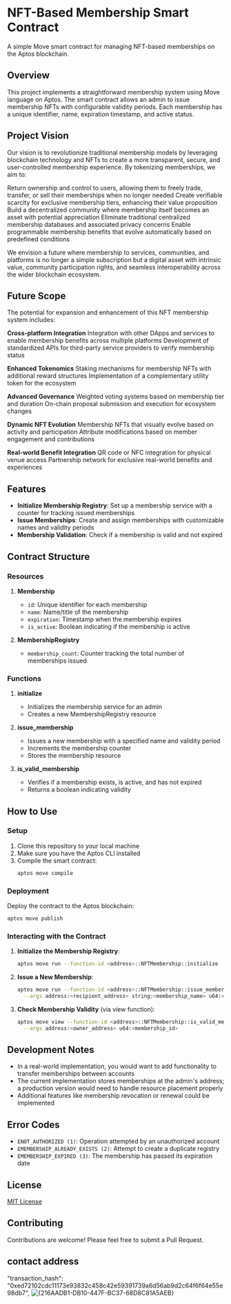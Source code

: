 # NFT-Based Membership Smart Contract

A simple Move smart contract for managing NFT-based memberships on the Aptos blockchain.

## Overview

This project implements a straightforward membership system using Move language on Aptos. The smart contract allows an admin to issue membership NFTs with configurable validity periods. Each membership has a unique identifier, name, expiration timestamp, and active status.

## Project Vision
Our vision is to revolutionize traditional membership models by leveraging blockchain technology and NFTs to create a more transparent, secure, and user-controlled membership experience. By tokenizing memberships, we aim to:

Return ownership and control to users, allowing them to freely trade, transfer, or sell their memberships when no longer needed
Create verifiable scarcity for exclusive membership tiers, enhancing their value proposition
Build a decentralized community where membership itself becomes an asset with potential appreciation
Eliminate traditional centralized membership databases and associated privacy concerns
Enable programmable membership benefits that evolve automatically based on predefined conditions

We envision a future where membership to services, communities, and platforms is no longer a simple subscription but a digital asset with intrinsic value, community participation rights, and seamless interoperability across the wider blockchain ecosystem.

## Future Scope
The potential for expansion and enhancement of this NFT membership system includes:

**Cross-platform Integration**
Integration with other DApps and services to enable membership benefits across multiple platforms
Development of standardized APIs for third-party service providers to verify membership status


**Enhanced Tokenomics**
Staking mechanisms for membership NFTs with additional reward structures
Implementation of a complementary utility token for the ecosystem


**Advanced Governance**
Weighted voting systems based on membership tier and duration
On-chain proposal submission and execution for ecosystem changes


**Dynamic NFT Evolution**
Membership NFTs that visually evolve based on activity and participation
Attribute modifications based on member engagement and contributions


**Real-world Benefit Integration**
QR code or NFC integration for physical venue access
Partnership network for exclusive real-world benefits and experiences

## Features

- **Initialize Membership Registry**: Set up a membership service with a counter for tracking issued memberships
- **Issue Memberships**: Create and assign memberships with customizable names and validity periods
- **Membership Validation**: Check if a membership is valid and not expired

## Contract Structure

### Resources

1. **Membership**
   - `id`: Unique identifier for each membership
   - `name`: Name/title of the membership
   - `expiration`: Timestamp when the membership expires
   - `is_active`: Boolean indicating if the membership is active

2. **MembershipRegistry**
   - `membership_count`: Counter tracking the total number of memberships issued

### Functions

1. **initialize**
   - Initializes the membership service for an admin
   - Creates a new MembershipRegistry resource

2. **issue_membership**
   - Issues a new membership with a specified name and validity period
   - Increments the membership counter
   - Stores the membership resource

3. **is_valid_membership**
   - Verifies if a membership exists, is active, and has not expired
   - Returns a boolean indicating validity

## How to Use

### Setup

1. Clone this repository to your local machine
2. Make sure you have the Aptos CLI installed
3. Compile the smart contract:
   ```bash
   aptos move compile
   ```

### Deployment

Deploy the contract to the Aptos blockchain:

```bash
aptos move publish
```

### Interacting with the Contract

1. **Initialize the Membership Registry**:
   ```bash
   aptos move run --function-id <address>::NFTMembership::initialize
   ```

2. **Issue a New Membership**:
   ```bash
   aptos move run --function-id <address>::NFTMembership::issue_membership \
     --args address:<recipient_address> string:<membership_name> u64:<validity_days>
   ```

3. **Check Membership Validity** (via view function):
   ```bash
   aptos move view --function-id <address>::NFTMembership::is_valid_membership \
     --args address:<owner_address> u64:<membership_id>
   ```

## Development Notes

- In a real-world implementation, you would want to add functionality to transfer memberships between accounts
- The current implementation stores memberships at the admin's address; a production version would need to handle resource placement properly
- Additional features like membership revocation or renewal could be implemented

## Error Codes

- `ENOT_AUTHORIZED (1)`: Operation attempted by an unauthorized account
- `EMEMBERSHIP_ALREADY_EXISTS (2)`: Attempt to create a duplicate registry
- `EMEMBERSHIP_EXPIRED (3)`: The membership has passed its expiration date

## License

[MIT License](LICENSE)

## Contributing

Contributions are welcome! Please feel free to submit a Pull Request.
## contact address
"transaction_hash": "0xed72102cdc11173e93832c458c42e59391739a6d56ab9d2c64f6f64e55e98db7",
![{216AADB1-DB10-447F-BC37-68D8C81A5AEB}](https://github.com/user-attachments/assets/f6560d78-f86a-48f3-93a8-644b163c92de)

